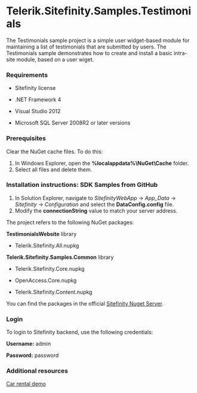 Telerik.Sitefinity.Samples.Testimonials
=======================================

The Testimonials sample project is a simple user widget-based module for maintaining a list of testimonials that are submitted by users. The Testimonials sample demonstrates how to create and install a basic intra-site module, based on a user wiget.

### Requirements

* Sitefinity license

* .NET Framework 4

* Visual Studio 2012

* Microsoft SQL Server 2008R2 or later versions

### Prerequisites

Clear the NuGet cache files. To do this:

1. In Windows Explorer, open the **%localappdata%\NuGet\Cache** folder.
2. Select all files and delete them.

### Installation instructions: SDK Samples from GitHub


1. In Solution Explorer, navigate to _SitefinityWebApp_ -> *App_Data* -> _Sitefinity_ -> _Configuration_ and select the **DataConfig.config** file. 
2. Modify the **connectionString** value to match your server address.

The project refers to the following NuGet packages:

**TestimonialsWebsite** library

* Telerik.Sitefinity.All.nupkg


**Telerik.Sitefinity.Samples.Common** library

* Telerik.Sitefinity.Core.nupkg

* OpenAccess.Core.nupkg

* Telerik.Sitefinity.Content.nupkg

You can find the packages in the official [Sitefinity Nuget Server](http://nuget.sitefinity.com).



### Login

To login to Sitefinity backend, use the following credentials: 

**Username:** admin

**Password:** password


### Additional resources

[Car rental demo](http://demos.telerik.com/aspnet-ajax/carrental/)

